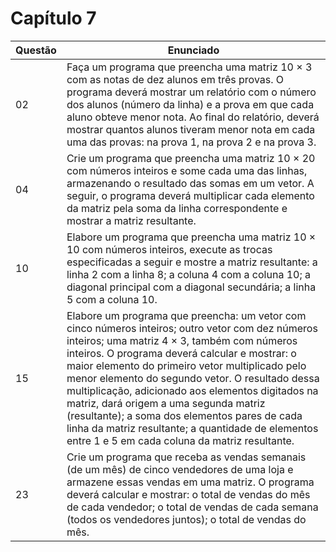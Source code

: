 # Capítulo 7
| Questão | Enunciado |
| ------- | --------- |
|  02     | Faça um programa que preencha uma matriz 10 × 3 com as notas de dez alunos em três provas. O programa deverá mostrar um relatório com o número dos alunos (número da linha) e a prova em que cada aluno obteve menor nota. Ao final do relatório, deverá mostrar quantos alunos tiveram menor nota em cada uma das provas: na prova 1, na prova 2 e na prova 3. |
|  04     | Crie um programa que preencha uma matriz 10 × 20 com números inteiros e some cada uma das linhas, armazenando o resultado das somas em um vetor. A seguir, o programa deverá multiplicar cada elemento da matriz pela soma da linha correspondente e mostrar a matriz resultante. |
|  10     | Elabore um programa que preencha uma matriz 10 × 10 com números inteiros, execute as trocas especificadas a seguir e mostre a matriz resultante: a linha 2 com a linha 8; a coluna 4 com a coluna 10; a diagonal principal com a diagonal secundária; a linha 5 com a coluna 10. |
|  15     | Elabore um programa que preencha: um vetor com cinco números inteiros; outro vetor com dez números inteiros; uma matriz 4 × 3, também com números inteiros. O programa deverá calcular e mostrar: o maior elemento do primeiro vetor multiplicado pelo menor elemento do segundo vetor. O resultado dessa multiplicação, adicionado aos elementos digitados na matriz, dará origem a uma segunda matriz (resultante); a soma dos elementos pares de cada linha da matriz resultante; a quantidade de elementos entre 1 e 5 em cada coluna da matriz resultante. |
|  23     | Crie um programa que receba as vendas semanais (de um mês) de cinco vendedores de uma loja e armazene essas vendas em uma matriz. O programa deverá calcular e mostrar: o total de vendas do mês de cada vendedor; o total de vendas de cada semana (todos os vendedores juntos); o total de vendas do mês. |


